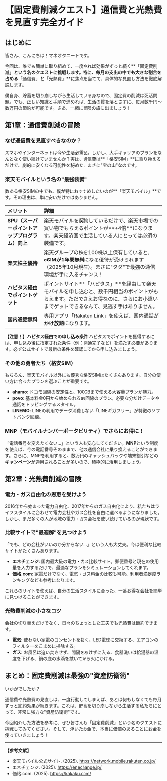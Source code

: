 # 【固定費削減クエスト】通信費と光熱費を見直す完全ガイド

## はじめに

皆さん、こんにちは！マネオタニートです。

今回は、誰でも簡単に取り組めて、一度やれば効果がずっと続く**「固定費削減」**という名のクエストに挑戦します。特に、毎月の支出の中でも大きな割合を占める**「通信費」**と**「光熱費」**に焦点を当てて、具体的な見直し方法を徹底解説します。

僕自身、貯蓄を切り崩しながら生活している身なので、固定費の削減は死活問題。でも、正しい知識と手順で進めれば、生活の質を落とさずに、毎月数千円〜数万円の節約が可能です。さあ、一緒に冒険の旅に出ましょう！

## 第1章：通信費削減の冒険

### なぜ通信費を見直すべきなのか？

スマホやインターネットは今や生活必需品。しかし、大手キャリアのプランをなんとなく使い続けていませんか？実は、通信費は**「格安SIM」**に乗り換えるだけで、劇的に安くなる可能性を秘めた、まさに"宝の山"なのです。

### 楽天モバイルという名の"最強装備"

数ある格安SIMの中でも、僕が特におすすめしたいのが**「楽天モバイル」**です。その理由は、単に安いだけではありません。

| メリット | 詳細 |
| :--- | :--- |
| **SPU（スーパーポイントアッププログラム）向上** | 楽天モバイルを契約しているだけで、楽天市場での買い物でもらえるポイントが**+4倍**になります。楽天経済圏で生活している人にとっては必須の装備です。 |
| **楽天株主優待** | 楽天グループの株を100株以上保有していると、**eSIMが1年間無料**になる優待が受けられます（2025年10月現在）。まさに"タダ"で最強の通信環境が手に入るチャンス！ |
| **ハピタス経由でポイントゲット** | ポイントサイト**「ハピタス」**を経由して楽天モバイルを申し込むと、数千円相当のポイントがもらえます。ただでさえお得なのに、さらにお小遣いまでゲットできるなんて、見逃す手はありません。 |
| **国内通話無料** | 専用アプリ「Rakuten Link」を使えば、国内通話が**かけ放題**になります。 |

**【注意！】ハピタス経由での申し込み条件**
ハピタスでポイントを獲得するには、申し込み後に指定された条件（例：開通完了など）を満たす必要があります。必ず公式サイトで最新の条件を確認してから申し込みましょう。

### その他の勇者たち（格安SIM）

もちろん、楽天モバイル以外にも優秀な格安SIMはたくさんあります。自分の使い方に合ったプランを選ぶことが重要です。

- **ahamo**: ドコモ回線の安定性と、100GBまで使える大容量プランが魅力。
- **povo**: 基本料金0円から始められるau回線のプラン。必要な分だけデータや通話をトッピングするスタイル。
- **LINEMO**: LINEの利用でデータ消費しない「LINEギガフリー」が特徴のソフトバンク回線。

### MNP（モバイルナンバーポータビリティ）でさらにお得に！

「電話番号を変えたくない…」という人も安心してください。**MNP**という制度を使えば、今の電話番号そのままで、他の通信会社に乗り換えることができます。さらに、MNPを利用すると、数万円のキャッシュバックや端末割引などの**キャンペーン**が適用されることが多いので、積極的に活用しましょう。

## 第2章：光熱費削減の冒険

### 電力・ガス自由化の恩恵を受けよう

2016年から始まった電力自由化、2017年からのガス自由化により、私たちはライフスタイルに合わせて電力会社やガス会社を自由に選べるようになりました。しかし、まだ多くの人が地域の電力・ガス会社を使い続けているのが現状です。

### 比較サイトで"最適解"を見つけよう

「でも、どの会社がいいのか分からない…」という人も大丈夫。今は便利な比較サイトがたくさんあります。

- **エネチェンジ**: 国内最大級の電力・ガス比較サイト。郵便番号と現在の使用量を入力するだけで、最適なプランをシミュレーションしてくれます。
- **価格.com**: 家電だけでなく、電気・ガス料金の比較も可能。利用者満足度ランキングなども参考になります。

これらのサイトを使えば、自分の生活スタイルに合った、一番お得な会社を簡単に見つけることができます。

### 光熱費削減の小さなコツ

会社の切り替えだけでなく、日々のちょっとした工夫でも光熱費は節約できます。

- **電気**: 使わない家電のコンセントを抜く、LED電球に交換する、エアコンのフィルターをこまめに掃除する。
- **ガス**: お風呂は追い焚きせず、間隔をあけずに入る、食器洗いは給湯器の温度を下げる、鍋の底の水滴を拭いてから火にかける。

## まとめ：固定費削減は最強の"資産防衛術"

いかがでしたか？

通信費や光熱費の見直しは、一度行動してしまえば、あとは何もしなくても毎月ずっと節約効果が続きます。これは、貯蓄を切り崩しながら生活する私たちにとって、非常に強力な"資産防衛術"です。

今回紹介した方法を参考に、ぜひ皆さんも「固定費削減」という名のクエストに挑戦してみてください。そして、浮いたお金で、本当に価値のあることにお金を使っていきましょう！

---

**【参考文献】**
- 楽天モバイル公式サイト. (2025). https://network.mobile.rakuten.co.jp/
- エネチェンジ. (2025). https://enechange.jp/
- 価格.com. (2025). https://kakaku.com/

